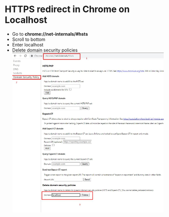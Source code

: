 
# HTTPS redirect in Chrome on Localhost
- Go to **chrome://net-internals/#hsts**
- Scroll to bottom
- Enter localhost
- Delete domain security policies
![](assets/images/Chrome.localhost-https.md-2022-03-09-07-57-33.png)

